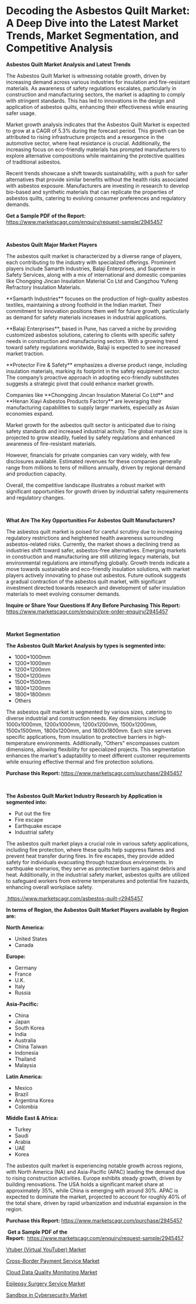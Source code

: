 <p><h1>Decoding the Asbestos Quilt Market: A Deep Dive into the Latest Market Trends, Market Segmentation, and Competitive Analysis</h1></p><p><strong>Asbestos Quilt Market Analysis and Latest Trends</strong></p>
<p><p>The Asbestos Quilt Market is witnessing notable growth, driven by increasing demand across various industries for insulation and fire-resistant materials. As awareness of safety regulations escalates, particularly in construction and manufacturing sectors, the market is adapting to comply with stringent standards. This has led to innovations in the design and application of asbestos quilts, enhancing their effectiveness while ensuring safer usage.</p><p>Market growth analysis indicates that the Asbestos Quilt Market is expected to grow at a CAGR of 5.3% during the forecast period. This growth can be attributed to rising infrastructure projects and a resurgence in the automotive sector, where heat resistance is crucial. Additionally, the increasing focus on eco-friendly materials has prompted manufacturers to explore alternative compositions while maintaining the protective qualities of traditional asbestos.</p><p>Recent trends showcase a shift towards sustainability, with a push for safer alternatives that provide similar benefits without the health risks associated with asbestos exposure. Manufacturers are investing in research to develop bio-based and synthetic materials that can replicate the properties of asbestos quilts, catering to evolving consumer preferences and regulatory demands.</p></p>
<p><strong>Get a Sample PDF of the Report:&nbsp;</strong> <a href="https://www.marketscagr.com/enquiry/request-sample/2945457?utm_campaign=2110&utm_medium=2&utm_source=Github&utm_content=ia&utm_term=11032025&utm_id=asbestos-quilt">https://www.marketscagr.com/enquiry/request-sample/2945457</a></p>
<p>&nbsp;</p>
<p><strong>Asbestos Quilt Major Market Players</strong></p>
<p><p>The asbestos quilt market is characterized by a diverse range of players, each contributing to the industry with specialized offerings. Prominent players include Samarth Industries, Balaji Enterprises, and Supreme in Safety Services, along with a mix of international and domestic companies like Chongqing Jincan Insulation Material Co Ltd and Cangzhou Yufeng Refractory Insulation Materials.</p><p>**Samarth Industries** focuses on the production of high-quality asbestos textiles, maintaining a strong foothold in the Indian market. Their commitment to innovation positions them well for future growth, particularly as demand for safety materials increases in industrial applications.</p><p>**Balaji Enterprises**, based in Pune, has carved a niche by providing customized asbestos solutions, catering to clients with specific safety needs in construction and manufacturing sectors. With a growing trend toward safety regulations worldwide, Balaji is expected to see increased market traction.</p><p>**Protector Fire & Safety** emphasizes a diverse product range, including insulation materials, marking its footprint in the safety equipment sector. The company’s proactive approach in adopting eco-friendly substitutes suggests a strategic pivot that could enhance market growth.</p><p>Companies like **Chongqing Jincan Insulation Material Co Ltd** and **Henan Xiayi Asbestos Products Factory** are leveraging their manufacturing capabilities to supply larger markets, especially as Asian economies expand. </p><p>Market growth for the asbestos quilt sector is anticipated due to rising safety standards and increased industrial activity. The global market size is projected to grow steadily, fueled by safety regulations and enhanced awareness of fire-resistant materials.</p><p>However, financials for private companies can vary widely, with few disclosures available. Estimated revenues for these companies generally range from millions to tens of millions annually, driven by regional demand and production capacity.</p><p>Overall, the competitive landscape illustrates a robust market with significant opportunities for growth driven by industrial safety requirements and regulatory changes.</p></p>
<p>&nbsp;</p>
<p><strong>What Are The Key Opportunities For Asbestos Quilt Manufacturers?</strong></p>
<p><p>The asbestos quilt market is poised for careful scrutiny due to increasing regulatory restrictions and heightened health awareness surrounding asbestos-related risks. Currently, the market shows a declining trend as industries shift toward safer, asbestos-free alternatives. Emerging markets in construction and manufacturing are still utilizing legacy materials, but environmental regulations are intensifying globally. Growth trends indicate a move towards sustainable and eco-friendly insulation solutions, with market players actively innovating to phase out asbestos. Future outlook suggests a gradual contraction of the asbestos quilt market, with significant investment directed towards research and development of safer insulation materials to meet evolving consumer demands.</p></p>
<p><strong>Inquire or Share Your Questions If Any Before Purchasing This Report:</strong> <a href="https://www.marketscagr.com/enquiry/pre-order-enquiry/2945457?utm_campaign=2110&utm_medium=2&utm_source=Github&utm_content=ia&utm_term=11032025&utm_id=asbestos-quilt">https://www.marketscagr.com/enquiry/pre-order-enquiry/2945457</a></p>
<p>&nbsp;</p>
<p><strong>Market Segmentation</strong></p>
<p><strong>The Asbestos Quilt Market Analysis by types is segmented into:</strong></p>
<p><ul><li>1000*1000mm</li><li>1200*1000mm</li><li>1200*1200mm</li><li>1500*1200mm</li><li>1500*1500mm</li><li>1800*1200mm</li><li>1800*1800mm</li><li>Others</li></ul></p>
<p><p>The asbestos quilt market is segmented by various sizes, catering to diverse industrial and construction needs. Key dimensions include 1000x1000mm, 1200x1000mm, 1200x1200mm, 1500x1200mm, 1500x1500mm, 1800x1200mm, and 1800x1800mm. Each size serves specific applications, from insulation to protective barriers in high-temperature environments. Additionally, "Others" encompasses custom dimensions, allowing flexibility for specialized projects. This segmentation enhances the market's adaptability to meet different customer requirements while ensuring effective thermal and fire protection solutions.</p></p>
<p><strong>Purchase this Report:&nbsp;</strong><a href="https://www.marketscagr.com/purchase/2945457?utm_campaign=2110&utm_medium=2&utm_source=Github&utm_content=ia&utm_term=11032025&utm_id=asbestos-quilt">https://www.marketscagr.com/purchase/2945457</a></p>
<p>&nbsp;</p>
<p><strong>The Asbestos Quilt Market Industry Research by Application is segmented into:</strong></p>
<p><ul><li>Put out the fire</li><li>Fire escape</li><li>Earthquake escape</li><li>Industrial safety</li></ul></p>
<p><p>The asbestos quilt market plays a crucial role in various safety applications, including fire protection, where these quilts help suppress flames and prevent heat transfer during fires. In fire escapes, they provide added safety for individuals evacuating through hazardous environments. In earthquake scenarios, they serve as protective barriers against debris and heat. Additionally, in the industrial safety market, asbestos quilts are utilized to safeguard workers from extreme temperatures and potential fire hazards, enhancing overall workplace safety.</p></p>
<p><a href="https://www.marketscagr.com/asbestos-quilt-r2945457?utm_campaign=2110&utm_medium=2&utm_source=Github&utm_content=ia&utm_term=11032025&utm_id=asbestos-quilt">&nbsp;https://www.marketscagr.com/asbestos-quilt-r2945457</a></p>
<p><strong>In terms of Region, the Asbestos Quilt Market Players available by Region are:</strong></p>
<p>
    <p> <strong> North America: </strong>
        <ul>
            <li>United States</li>
            <li>Canada</li>
        </ul>
        </p> 
    <p> <strong> Europe: </strong>
        <ul>
            <li>Germany</li>
            <li>France</li>
            <li>U.K.</li>
            <li>Italy</li>
            <li>Russia</li>
        </ul>
        </p> 
    <p> <strong> Asia-Pacific: </strong>
        <ul>
            <li>China</li>
            <li>Japan</li>
            <li>South Korea</li>
            <li>India</li>
            <li>Australia</li>
            <li>China Taiwan</li>
            <li>Indonesia</li>
            <li>Thailand</li>
            <li>Malaysia</li>
        </ul>
        </p> 
    <p> <strong> Latin America: </strong>
        <ul>
            <li>Mexico</li>
            <li>Brazil</li>
            <li>Argentina Korea</li>
            <li>Colombia</li>
        </ul>
        </p> 
    <p> <strong> Middle East & Africa: </strong>
        <ul>
            <li>Turkey</li>
            <li>Saudi</li>
            <li>Arabia</li>
            <li>UAE</li>
            <li>Korea</li>
        </ul>
    </p>
    </p>
<p><p>The asbestos quilt market is experiencing notable growth across regions, with North America (NA) and Asia-Pacific (APAC) leading the demand due to rising construction activities. Europe exhibits steady growth, driven by building renovations. The USA holds a significant market share at approximately 35%, while China is emerging with around 30%. APAC is expected to dominate the market, projected to account for roughly 40% of the total share, driven by rapid urbanization and industrial expansion in the region.</p></p>
<p><strong>Purchase this Report: </strong><a href="https://www.marketscagr.com/purchase/2945457?utm_campaign=2110&utm_medium=2&utm_source=Github&utm_content=ia&utm_term=11032025&utm_id=asbestos-quilt">https://www.marketscagr.com/purchase/2945457</a></p>
<p>&nbsp;<strong>Get a Sample PDF of the Report:&nbsp;&nbsp;</strong><a href="https://www.marketscagr.com/enquiry/request-sample/2945457?utm_campaign=2110&utm_medium=2&utm_source=Github&utm_content=ia&utm_term=11032025&utm_id=asbestos-quilt">https://www.marketscagr.com/enquiry/request-sample/2945457</a></p>
<p><strong></strong></p>
<p><p><a href="https://github.com/YashRP12/Market-Research-Report-List-7/blob/main/vtuber-virtual-youtuber-market.md?utm_campaign=2110&utm_medium=2&utm_source=Github&utm_content=ia&utm_term=11032025&utm_id=asbestos-quilt">Vtuber (Virtual YouTuber) Market</a></p><p><a href="https://github.com/wraggfomath/Market-Research-Report-List-1/blob/main/cross-border-payment-service-market.md?utm_campaign=2110&utm_medium=2&utm_source=Github&utm_content=ia&utm_term=11032025&utm_id=asbestos-quilt">Cross-Border Payment Service Market</a></p><p><a href="https://github.com/JosephineMcguire65/Market-Research-Report-List-2/blob/main/cloud-data-quality-monitoring-market.md?utm_campaign=2110&utm_medium=2&utm_source=Github&utm_content=ia&utm_term=11032025&utm_id=asbestos-quilt">Cloud Data Quality Monitoring Market</a></p><p><a href="https://github.com/alawnhvicay/Market-Research-Report-List-1/blob/main/epilepsy-surgery-service-market.md?utm_campaign=2110&utm_medium=2&utm_source=Github&utm_content=ia&utm_term=11032025&utm_id=asbestos-quilt">Epilepsy Surgery Service Market</a></p><p><a href="https://github.com/jerhoskinson197676/Market-Research-Report-List-1/blob/main/sandbox-in-cybersecurity-market.md?utm_campaign=2110&utm_medium=2&utm_source=Github&utm_content=ia&utm_term=11032025&utm_id=asbestos-quilt">Sandbox in Cybersecurity Market</a></p></p>